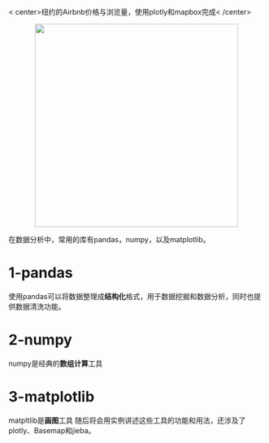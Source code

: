 < center>纽约的Airbnb价格与浏览量，使用plotly和mapbox完成< /center>
<div align=center>
  <img width=400 src="https://github.com/ShaoZC/Data-Analysis-Using-Python-2019/blob/master/02-Airbnb.svg" >
</div>

在数据分析中，常用的库有pandas，numpy，以及matplotlib。
# 1-pandas
使用pandas可以将数据整理成**结构化**格式，用于数据挖掘和数据分析，同时也提供数据清洗功能。
# 2-numpy
numpy是经典的**数组计算**工具
# 3-matplotlib
matpltlib是**画图**工具
随后将会用实例讲述这些工具的功能和用法，还涉及了plotly、Basemap和jieba。
